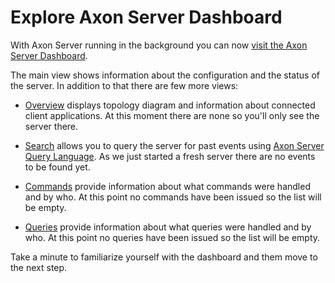 # Explore Axon Server Dashboard

With Axon Server running in the background you can now [visit the Axon Server Dashboard](https://[[HOST_SUBDOMAIN]]-8024-[[KATACODA_HOST]].environments.katacoda.com/).

The main view shows information about the configuration and the status of the server. In addition to that there are few more views:

 - [Overview](https://[[HOST_SUBDOMAIN]]-8024-[[KATACODA_HOST]].environments.katacoda.com/#overview) displays topology diagram and information about connected client applications. At this moment there are none so you'll only see the server there. 

 - [Search](https://[[HOST_SUBDOMAIN]]-8024-[[KATACODA_HOST]].environments.katacoda.com/#query) allows you to query the server for past events using [Axon Server Query Language](https://docs.axoniq.io/reference-guide/appendices/query-reference). As we just started a fresh server there are no events to be found yet.

 - [Commands](https://[[HOST_SUBDOMAIN]]-8024-[[KATACODA_HOST]].environments.katacoda.com/#commands) provide information about what commands were handled and by who. At this point no commands have been issued so the list will be empty.

 - [Queries](https://[[HOST_SUBDOMAIN]]-8024-[[KATACODA_HOST]].environments.katacoda.com/#queries) provide information about what queries were handled and by who. At this point no queries have been issued so the list will be empty.

Take a minute to familiarize yourself with the dashboard and them move to the next step.